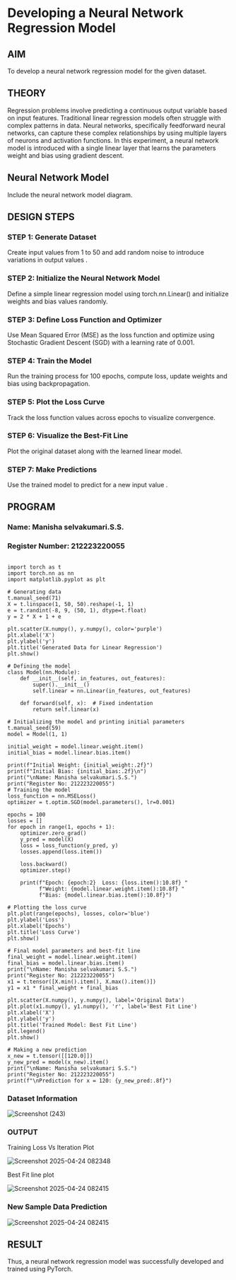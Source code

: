 # Developing a Neural Network Regression Model

## AIM
To develop a neural network regression model for the given dataset.

## THEORY
Regression problems involve predicting a continuous output variable based on input features. Traditional linear regression models often struggle with complex patterns in data. Neural networks, specifically feedforward neural networks, can capture these complex relationships by using multiple layers of neurons and activation functions. In this experiment, a neural network model is introduced with a single linear layer that learns the parameters weight and bias using gradient descent.

## Neural Network Model
Include the neural network model diagram.

## DESIGN STEPS
### STEP 1: Generate Dataset

Create input values  from 1 to 50 and add random noise to introduce variations in output values .

### STEP 2: Initialize the Neural Network Model

Define a simple linear regression model using torch.nn.Linear() and initialize weights and bias values randomly.

### STEP 3: Define Loss Function and Optimizer

Use Mean Squared Error (MSE) as the loss function and optimize using Stochastic Gradient Descent (SGD) with a learning rate of 0.001.

### STEP 4: Train the Model

Run the training process for 100 epochs, compute loss, update weights and bias using backpropagation.

### STEP 5: Plot the Loss Curve

Track the loss function values across epochs to visualize convergence.

### STEP 6: Visualize the Best-Fit Line

Plot the original dataset along with the learned linear model.

### STEP 7: Make Predictions

Use the trained model to predict  for a new input value .

## PROGRAM

### Name: Manisha selvakumari.S.S.

### Register Number: 212223220055
~~~

import torch as t
import torch.nn as nn
import matplotlib.pyplot as plt

# Generating data
t.manual_seed(71)
X = t.linspace(1, 50, 50).reshape(-1, 1)
e = t.randint(-8, 9, (50, 1), dtype=t.float)
y = 2 * X + 1 + e

plt.scatter(X.numpy(), y.numpy(), color='purple')
plt.xlabel('X')
plt.ylabel('y')
plt.title('Generated Data for Linear Regression')
plt.show()

# Defining the model
class Model(nn.Module):
    def __init__(self, in_features, out_features):
        super().__init__()
        self.linear = nn.Linear(in_features, out_features)

    def forward(self, x):  # Fixed indentation
        return self.linear(x)

# Initializing the model and printing initial parameters
t.manual_seed(59)
model = Model(1, 1)

initial_weight = model.linear.weight.item()
initial_bias = model.linear.bias.item()

print(f"Initial Weight: {initial_weight:.2f}")
print(f"Initial Bias: {initial_bias:.2f}\n")
print("\nName: Manisha selvakumari.S.S.")
print("Register No: 212223220055")
# Training the model
loss_function = nn.MSELoss()
optimizer = t.optim.SGD(model.parameters(), lr=0.001)

epochs = 100
losses = []
for epoch in range(1, epochs + 1):
    optimizer.zero_grad()
    y_pred = model(X)
    loss = loss_function(y_pred, y)
    losses.append(loss.item())

    loss.backward()
    optimizer.step()

    print(f"Epoch: {epoch:2}  Loss: {loss.item():10.8f} "
          f"Weight: {model.linear.weight.item():10.8f} "
          f"Bias: {model.linear.bias.item():10.8f}")

# Plotting the loss curve
plt.plot(range(epochs), losses, color='blue')
plt.ylabel('Loss')
plt.xlabel('Epochs')
plt.title('Loss Curve')
plt.show()

# Final model parameters and best-fit line
final_weight = model.linear.weight.item()
final_bias = model.linear.bias.item()
print("\nName: Manisha selvakumari S.S.")
print("Register No: 212223220055")
x1 = t.tensor([X.min().item(), X.max().item()])
y1 = x1 * final_weight + final_bias

plt.scatter(X.numpy(), y.numpy(), label='Original Data')
plt.plot(x1.numpy(), y1.numpy(), 'r', label='Best Fit Line')
plt.xlabel('X')
plt.ylabel('y')
plt.title('Trained Model: Best Fit Line')
plt.legend()
plt.show()

# Making a new prediction
x_new = t.tensor([[120.0]])
y_new_pred = model(x_new).item()
print("\nName: Manisha selvakumari S.S.")
print("Register No: 212223220055")
print(f"\nPrediction for x = 120: {y_new_pred:.8f}")

~~~

### Dataset Information
![Screenshot (243)](https://github.com/user-attachments/assets/db91e5ae-206e-45df-8796-4d761d91de62)


### OUTPUT

Training Loss Vs Iteration Plot

![Screenshot 2025-04-24 082348](https://github.com/user-attachments/assets/9aa2cf6a-c63e-4408-9961-e66d1ba87ebc)

Best Fit line plot

![Screenshot 2025-04-24 082415](https://github.com/user-attachments/assets/61057b1d-96b2-48d9-bb59-68bc7b291f90)

### New Sample Data Prediction
![Screenshot 2025-04-24 082415](https://github.com/user-attachments/assets/a4ac8132-6094-45f1-b142-91cb6be9f3e2)


## RESULT
Thus, a neural network regression model was successfully developed and trained using PyTorch.
